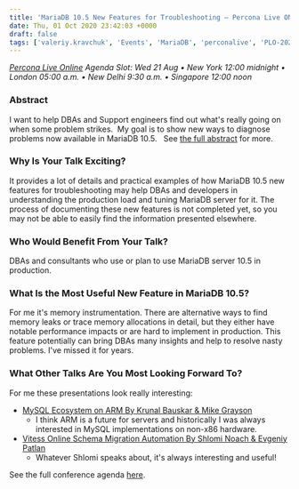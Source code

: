 ```yaml
---
title: 'MariaDB 10.5 New Features for Troubleshooting – Percona Live ONLINE Talk Preview'
date: Thu, 01 Oct 2020 23:42:03 +0000
draft: false
tags: ['valeriy.kravchuk', 'Events', 'MariaDB', 'perconalive', 'PLO-2020-10']
---
```


_[Percona Live Online](https://www.percona.com/live/agenda) Agenda Slot: Wed 21 Aug • New York 12:00 midnight • London 05:00 a.m. • New Delhi 9:30 a.m. • Singapore 12:00 noon_

### Abstract

I want to help DBAs and Support engineers find out what's really going on when some problem strikes.  My goal is to show new ways to diagnose problems now available in MariaDB 10.5.   See [the full abstract](https://perconaliveonline2020.sched.com/event/ePoK/mariadb-105-new-features-for-troubleshooting) for more.

### Why Is Your Talk Exciting?

It provides a lot of details and practical examples of how MariaDB 10.5 new features for troubleshooting may help DBAs and developers in understanding the production load and tuning MariaDB server for it. The process of documenting these new features is not completed yet, so you may not be able to easily find the information presented elsewhere.

### Who Would Benefit From Your Talk?

DBAs and consultants who use or plan to use MariaDB server 10.5 in production.

### What Is the Most Useful New Feature in MariaDB 10.5?

For me it's memory instrumentation. There are alternative ways to find memory leaks or trace memory allocations in detail, but they either have notable performance impacts or are hard to implement in production. This feature potentially can bring DBAs many insights and help to resolve nasty problems. I've missed it for years.

### What Other Talks Are You Most Looking Forward To?

For me these presentations look really interesting:

*   [MySQL Ecosystem on ARM By Krunal Bauskar & Mike Grayson](https://perconaliveonline2020.sched.com/event/ePnR/mysql-ecosystem-on-arm?iframe=yes&w=100%&sidebar=no&bg=no)
    *   I think ARM is a future for servers and historically I was always interested in MySQL implementations on non-x86 hardware.
*   [Vitess Online Schema Migration Automation By Shlomi Noach & Evgeniy Patlan](https://perconaliveonline2020.sched.com/event/ePp6/vitess-online-schema-migration-automation?iframe=yes&w=100%&sidebar=no&bg=no)
    *   Whatever Shlomi speaks about, it's always interesting and useful!

See the full conference agenda [here](https://www.percona.com/live/agenda).
